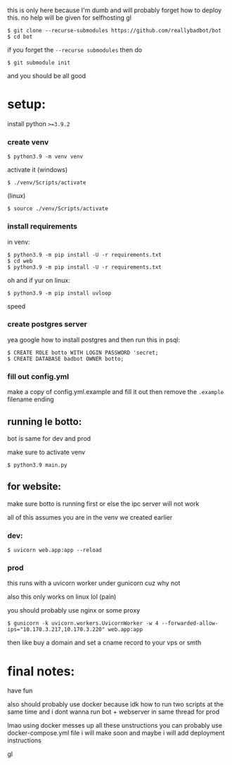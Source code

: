 this is only here because I'm dumb and will probably forget how to deploy this.
no help will be given for selfhosting gl

```shell
$ git clone --recurse-submodules https://github.com/reallybadbot/bot
$ cd bot
```
if you forget the `--recurse submodules` then do 
```shell
$ git submodule init
``` 
and you should be all good

# setup:
install python `>=3.9.2`

### create venv
```shell
$ python3.9 -m venv venv
```
activate it (windows)
```shell
$ ./venv/Scripts/activate
```
(linux)
```shell
$ source ./venv/Scripts/activate
```
### install requirements
in venv:
```shell
$ python3.9 -m pip install -U -r requirements.txt
$ cd web
$ python3.9 -m pip install -U -r requirements.txt
```
oh and if yur on linux:
```shell
$ python3.9 -m pip install uvloop
```
speed

### create postgres server
yea google how to install postgres and then run this in psql:
```psql
$ CREATE ROLE botto WITH LOGIN PASSWORD 'secret;
$ CREATE DATABASE badbot OWNER botto;
```

### fill out config.yml
make a copy of config.yml.example and fill it out then remove the `.example` filename ending


## running le botto:
bot is same for dev and prod

make sure to activate venv
```shell
$ python3.9 main.py
```

## for website:
make sure botto is running first or else the ipc server will not work

all of this assumes you are in the venv we created earlier
### dev:
```shell
$ uvicorn web.app:app --reload
```

### prod
this runs with a uvicorn worker under gunicorn cuz why not

also this only works on linux lol (pain)

you should probably use nginx or some proxy 
```shell
$ gunicorn -k uvicorn.workers.UvicornWorker -w 4 --forwarded-allow-ips="10.170.3.217,10.170.3.220" web.app:app
```
then like buy a domain and set a cname record to your vps or smth

# final notes:

have fun

also should probably use docker because idk how to run two scripts at the same time and i dont wanna run bot + webserver in same thread for prod

lmao using docker messes up all these unstructions
you can probably use docker-compose.yml file i will make soon and maybe i will add deployment instructions

gl




